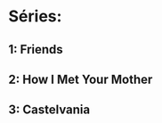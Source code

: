 <h1> Séries: </h1>
<h2> 1: Friends </h2>
<h2> 2: How I Met Your Mother </h2>
<h2> 3: Castelvania </h2>
